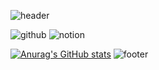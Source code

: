 ![header](https://capsule-render.vercel.app/api?type=waving&height=200&color=063a4a&text=THX%20FOR%20VISITING&fontColor=ffffff&fontAlignY=40&fontSize=60&desc=wdh970616's%20github&descAlign=70&descAlignY=57)

![github](https://img.shields.io/badge/GitHub-100000?style=for-the-badge&logo=github&logoColor=white) ![notion](https://img.shields.io/badge/Notion-000000?style=for-the-badge&logo=notion&logoColor=white)

[![Anurag's GitHub stats](https://github-readme-stats.vercel.app/api?username=wdh970616&title_color=063a4a)](https://github.com/anuraghazra/github-readme-stats)
![footer](https://capsule-render.vercel.app/api?type=waving&height=150&color=063a4a&fontColor=ffffff&fontAlignY=40&fontSize=60&descAlign=70&descAlignY=57&section=footer)

